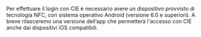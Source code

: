 Per effettuare il login con CIE è necessario avere un dispositivo provvisto di tecnologia NFC, con sistema operativo Android (versione 6.0 e superiori).
A breve rilasceremo una versione dell’app che permetterà l'accesso con CIE anche dai dispositivi iOS compatibili.
